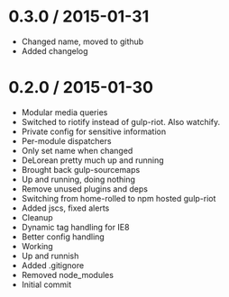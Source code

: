 
0.3.0 / 2015-01-31
==================

  * Changed name, moved to github
  * Added changelog


0.2.0 / 2015-01-30
==================

  * Modular media queries
  * Switched to riotify instead of gulp-riot. Also watchify.
  * Private config for sensitive information
  * Per-module dispatchers
  * Only set name when changed
  * DeLorean pretty much up and running
  * Brought back gulp-sourcemaps
  * Up and running, doing nothing
  * Remove unused plugins and deps
  * Switching from home-rolled to npm hosted gulp-riot
  * Added jscs, fixed alerts
  * Cleanup
  * Dynamic tag handling for IE8
  * Better config handling
  * Working
  * Up and runnish
  * Added .gitignore
  * Removed node_modules
  * Initial commit

